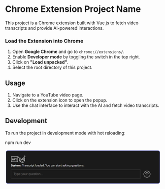 # Chrome Extension Project Name

This project is a Chrome extension built with Vue.js to fetch video transcripts and provide AI-powered interactions.

### Load the Extension into Chrome

1. Open **Google Chrome** and go to `chrome://extensions/`.
2. Enable **Developer mode** by toggling the switch in the top right.
3. Click on **"Load unpacked"**.
4. Select the root directory of this project.

## Usage

1. Navigate to a YouTube video page.
2. Click on the extension icon to open the popup.
3. Use the chat interface to interact with the AI and fetch video transcripts.

## Development

To run the project in development mode with hot reloading:


npm run dev




![Alt text](intro.png)
